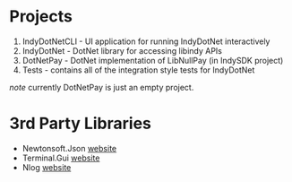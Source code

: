 ﻿# Projects 
1. IndyDotNetCLI - UI application for running IndyDotNet interactively
2. IndyDotNet - DotNet library for accessing libindy APIs
3. DotNetPay - DotNet implementation of LibNullPay (in IndySDK project)
4. Tests - contains all of the integration style tests for IndyDotNet

*note* currently DotNetPay is just an empty project.


# 3rd Party Libraries
- Newtonsoft.Json [website](https://www.nuget.org/packages/Newtonsoft.Json/)
- Terminal.Gui [website](https://www.nuget.org/packages/Terminal.Gui/)
- Nlog [website](https://nlog-project.org/)